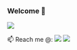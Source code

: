 ### Welcome 👋
<img src="https://user-images.githubusercontent.com/18737852/104889317-da253900-598f-11eb-8c69-e48da90dae59.jpg"/>

📫 Reach me @:
[<img src="https://img.shields.io/badge/LinkedIn-0077B5?style=for-the-badge&logo=linkedin&logoColor=white" />](http://google.com.au/)
[<img src="https://img.shields.io/badge/Twitter-1DA1F2?style=for-the-badge&logo=twitter&logoColor=white" />](http://google.com.au/)

<!--
**askaaqib/askaaqib** is a ✨ _special_ ✨ repository because its `README.md` (this file) appears on your GitHub profile.

Here are some ideas to get you started:

- 🔭 I’m currently working on ...
- 🌱 I’m currently learning ...
- 👯 I’m looking to collaborate on ...
- 🤔 I’m looking for help with ...
- 💬 Ask me about ...
- 📫 How to reach me: ...
- 😄 Pronouns: ...
- ⚡ Fun fact: ...
-->
